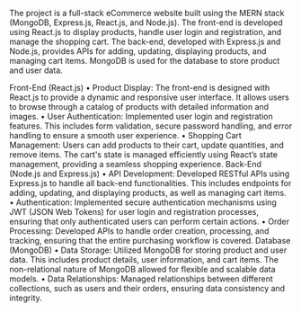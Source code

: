 The project is a full-stack eCommerce website built using the MERN stack (MongoDB, Express.js, React.js, and Node.js). The front-end is developed using React.js to display products, handle user login and registration, and manage the shopping cart. The back-end, developed with Express.js and Node.js, provides APIs for adding, updating, displaying products, and managing cart items. MongoDB is used for the database to store product and user data.

Front-End (React.js)
•	Product Display: The front-end is designed with React.js to provide a dynamic and responsive user interface. It allows users to browse through a catalog of products with detailed information and images.
•	User Authentication: Implemented user login and registration features. This includes form validation, secure password handling, and error handling to ensure a smooth user experience.
•	Shopping Cart Management: Users can add products to their cart, update quantities, and remove items. The cart's state is managed efficiently using React’s state management, providing a seamless shopping experience.
Back-End (Node.js and Express.js)
•	API Development: Developed RESTful APIs using Express.js to handle all back-end functionalities. This includes endpoints for adding, updating, and displaying products, as well as managing cart items.
•	Authentication: Implemented secure authentication mechanisms using JWT (JSON Web Tokens) for user login and registration processes, ensuring that only authenticated users can perform certain actions.
•	Order Processing: Developed APIs to handle order creation, processing, and tracking, ensuring that the entire purchasing workflow is covered.
Database (MongoDB)
•	Data Storage: Utilized MongoDB for storing product and user data. This includes product details, user information, and cart items. The non-relational nature of MongoDB allowed for flexible and scalable data models.
•	Data Relationships: Managed relationships between different collections, such as users and their orders, ensuring data consistency and integrity.

